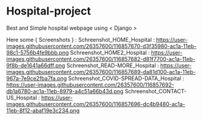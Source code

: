 # Hospital-project
Best and Simple hospital webpage using < Django >
  
   Here some { Screenshots } :
          Schreenshot_HOME_Hospital :
                           https://user-images.githubusercontent.com/26357600/116857670-d3f35980-ac1a-11eb-98c1-5756b4fe9bbb.png 
          Schreenshot_HOME2_Hospital :
                           https://user-images.githubusercontent.com/26357600/116857682-d81f7700-ac1a-11eb-9f8b-de1641a66dff.png
          Schreenshot_READ-MORE_Hospital :
                           https://user-images.githubusercontent.com/26357600/116857689-da81d100-ac1a-11eb-967a-7e9ce2fba7fa.png
          Schreenshot_COVID-SPREAD-DATA_Hospital :
                           https://user-images.githubusercontent.com/26357600/116857692-db1a6780-ac1a-11eb-8979-a4c51a66b43d.png
          Schreenshot_CONTACT-US_Hospital :
                           https://user-images.githubusercontent.com/26357600/116857696-dc4b9480-ac1a-11eb-8f12-abaf19e3c234.png
